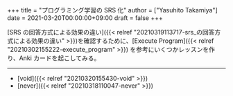 +++
title = "プログラミング学習の SRS 化"
author = ["Yasuhito Takamiya"]
date = 2021-03-20T00:00:00+09:00
draft = false
+++

[SRS の回答方式による効果の違い]({{< relref "20210319113717-srs_の回答方式による効果の違い" >}})を確認するために、[Execute Program]({{< relref "20210302155222-execute_program" >}}) を参考にいくつかレッスンを作り、Anki カードを起こしてみる。

---

-   [void]({{< relref "20210320155430-void" >}})
-   [never]({{< relref "20210318110047-never" >}})
